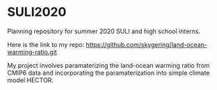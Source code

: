 # SULI2020
Planning repository for summer 2020 SULI and high school interns.

Here is the link to my repo: https://github.com/skygering/land-ocean-warming-ratio.git

My project involves paramaterizing the land-ocean warming ratio from CMIP6 data and incorporating the paramaterization into simple climate model HECTOR.
